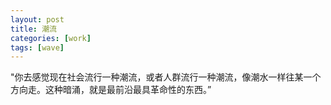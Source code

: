 ```yaml
---
layout: post
title: 潮流
categories: [work]
tags: [wave]
---
```


"你去感觉现在社会流行一种潮流，或者人群流行一种潮流，像潮水一样往某一个方向走。这种暗涌，就是最前沿最具革命性的东西。”

